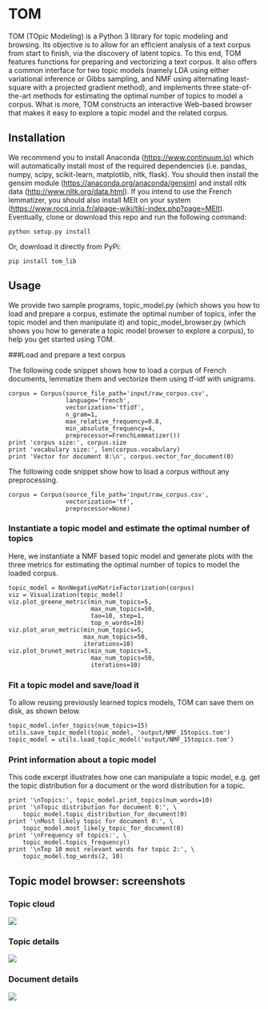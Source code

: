 # TOM

TOM (TOpic Modeling) is a Python 3 library for topic modeling and browsing. Its objective is to allow for an efficient analysis of a text corpus from start to finish, via the discovery of latent topics. To this end, TOM features functions for preparing and vectorizing a text corpus. It also offers a common interface for two topic models (namely LDA using either variational inference or Gibbs sampling, and NMF using alternating least-square with a projected gradient method), and implements three state-of-the-art methods for estimating the optimal number of topics to model a corpus. What is more, TOM constructs an interactive Web-based browser that makes it easy to explore a topic model and the related corpus.

## Installation

We recommend you to install Anaconda (https://www.continuum.io) which will automatically install most of the required dependencies (i.e. pandas, numpy, scipy, scikit-learn, matplotlib, nltk, flask). You should then install the gensim module (https://anaconda.org/anaconda/gensim) and install nltk data (http://www.nltk.org/data.html). 
If you intend to use the French lemmatizer, you should also install MElt on your system (https://www.rocq.inria.fr/alpage-wiki/tiki-index.php?page=MElt).
Eventually, clone or download this repo and run the following command:

```
python setup.py install
```

Or, download it directly from PyPi:

```
pip install tom_lib
```

## Usage

We provide two sample programs, topic_model.py (which shows you how to load and prepare a corpus, estimate the optimal number of topics, infer the topic model and then manipulate it) and topic_model_browser.py (which shows you how to generate a topic model browser to explore a corpus), to help you get started using TOM.

###Load and prepare a text corpus

The following code snippet shows how to load a corpus of French documents, lemmatize them and vectorize them using tf-idf with unigrams.

```
corpus = Corpus(source_file_path='input/raw_corpus.csv',
                language='french', 
                vectorization='tfidf', 
                n_gram=1,
                max_relative_frequency=0.8, 
                min_absolute_frequency=4,
                preprocessor=FrenchLemmatizer())
print 'corpus size:', corpus.size
print 'vocabulary size:', len(corpus.vocabulary)
print 'Vector for document 0:\n', corpus.vector_for_document(0)
```

The following code snippet show how to load a corpus without any preprocessing.

```
corpus = Corpus(source_file_path='input/raw_corpus.csv',
                vectorization='tf', 
                preprocessor=None)
```

### Instantiate a topic model and estimate the optimal number of topics

Here, we instantiate a NMF based topic model and generate plots with the three metrics for estimating the optimal number of topics to model the loaded corpus.

```
topic_model = NonNegativeMatrixFactorization(corpus)
viz = Visualization(topic_model)
viz.plot_greene_metric(min_num_topics=5, 
                       max_num_topics=50, 
                       tao=10, step=1, 
                       top_n_words=10)
viz.plot_arun_metric(min_num_topics=5, 
                     max_num_topics=50, 
                     iterations=10)
viz.plot_brunet_metric(min_num_topics=5, 
                       max_num_topics=50,
                       iterations=10)
```

### Fit a topic model and save/load it

To allow reusing previously learned topics models, TOM can save them on disk, as shown below.

```
topic_model.infer_topics(num_topics=15)
utils.save_topic_model(topic_model, 'output/NMF_15topics.tom')
topic_model = utils.load_topic_model('output/NMF_15topics.tom')
```

### Print information about a topic model

This code excerpt illustrates how one can manipulate a topic model, e.g. get the topic distribution for a document or the word distribution for a topic.

```
print '\nTopics:', topic_model.print_topics(num_words=10)
print '\nTopic distribution for document 0:', \
    topic_model.topic_distribution_for_document(0)
print '\nMost likely topic for document 0:', \
    topic_model.most_likely_topic_for_document(0)
print '\nFrequency of topics:', \
    topic_model.topics_frequency()
print '\nTop 10 most relevant words for topic 2:', \
    topic_model.top_words(2, 10)
```

## Topic model browser: screenshots

### Topic cloud
![](http://mediamining.univ-lyon2.fr/people/guille/tom-resources/topic_cloud.jpg)
### Topic details
![](http://mediamining.univ-lyon2.fr/people/guille/tom-resources/topic_0.jpg)
### Document details
![](http://mediamining.univ-lyon2.fr/people/guille/tom-resources/document_31.jpg)
